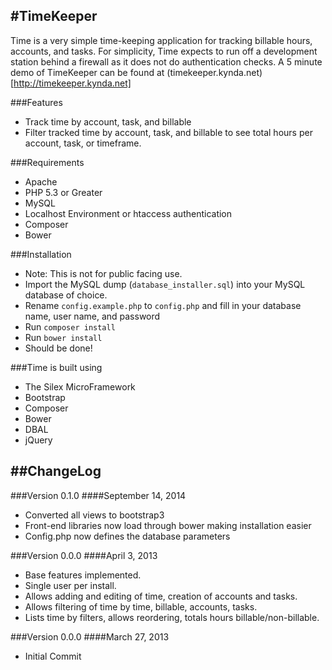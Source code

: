 #TimeKeeper
----------------------------------------
Time is a very simple time-keeping application for tracking billable hours, 
accounts, and tasks. For simplicity, Time expects to run off a development 
station behind a firewall as it does not do authentication checks. 
A 5 minute demo of TimeKeeper can be found at 
(timekeeper.kynda.net)[http://timekeeper.kynda.net]

###Features
- Track time by account, task, and billable
- Filter tracked time by account, task, and billable to see total hours per account, task, or timeframe.

###Requirements
- Apache
- PHP 5.3 or Greater
- MySQL
- Localhost Environment or htaccess authentication
- Composer
- Bower

###Installation
- Note: This is not for public facing use.
- Import the MySQL dump (`database_installer.sql`) into your MySQL database of
  choice.
- Rename `config.example.php` to `config.php` and fill in your database name,
  user name, and password
- Run `composer install`
- Run `bower install`
- Should be done!

###Time is built using
- The Silex MicroFramework
- Bootstrap
- Composer
- Bower
- DBAL
- jQuery

##ChangeLog
----------------------------------------

###Version 0.1.0
####September 14, 2014
- Converted all views to bootstrap3
- Front-end libraries now load through bower making installation easier
- Config.php now defines the database parameters

###Version 0.0.0
####April 3, 2013
- Base features implemented.
- Single user per install.
- Allows adding and editing of time, creation of accounts and tasks.
- Allows filtering of time by time, billable, accounts, tasks.
- Lists time by filters, allows reordering, totals hours billable/non-billable.

###Version 0.0.0
####March 27, 2013
- Initial Commit